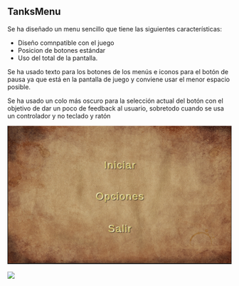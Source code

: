 ## TanksMenu

Se ha diseñado un menu sencillo que tiene las siguientes características:
 - Diseño comnpatible con el juego
 - Posicion de botones estándar
 - Uso del total de la pantalla.

Se ha usado texto para los botones de los menús e iconos para el botón de pausa ya que está en la pantalla de juego y conviene usar el menor espacio posible.

Se ha usado un colo más oscuro para la selección actual del botón con el objetivo de dar un poco de feedback al usuario, sobretodo cuando se usa un controlador y no teclado y ratón

![](img/start.PNG)

![](img/game.gif)